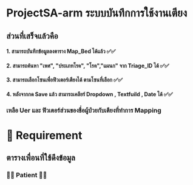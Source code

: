 # ProjectSA-arm ระบบบันทึกการใช้งานเตียง 

## ส่วนที่เสร็จแล้วคือ 
####  1. สามารถบันทึกข้อมูลลงตาราง Map_Bed ได้แล้ว ✅✅
####  2. สามารถค้นหา "เพศ", "ประเภทโรค", "โรค","แผนก" จาก Triage_ID ได้ ✅✅
####  3. สามารถเลือกโซนเพื่อฟิวเตอร์เตียงได้ ตามโซนที่เลือก ✅✅
####  4. หลังจากกด Save แล้ว สามารถเคลียร์ Dropdown , Textfuild , Date ได้ ✅✅


### เหลือ Uer และ ฟิวเตอร์ส่วนของชื่อผู้ป่วยกับเตียงที่ทำการ Mapping 


# 🐶 Requirement
## ตารางเพื่อนที่ใช้ดึงข้อมูล
### 🔸🔹 Patient 🔸🔹
